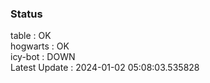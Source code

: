 ### Status


table : OK  
hogwarts : OK  
icy-bot : DOWN  
Latest Update : 2024-01-02 05:08:03.535828
